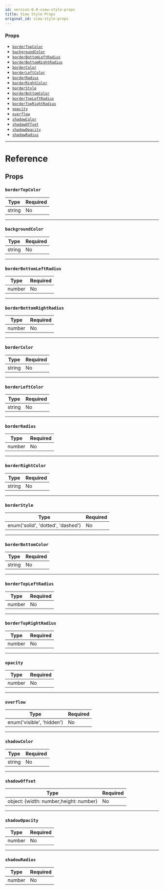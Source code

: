 ```yaml
---
id: version-0.8-view-style-props
title: View Style Props
original_id: view-style-props
---
```

### Props

- [`borderTopColor`](view-style-props.md#bordertopcolor)
- [`backgroundColor`](view-style-props.md#backgroundcolor)
- [`borderBottomLeftRadius`](view-style-props.md#borderbottomleftradius)
- [`borderBottomRightRadius`](view-style-props.md#borderbottomrightradius)
- [`borderColor`](view-style-props.md#bordercolor)
- [`borderLeftColor`](view-style-props.md#borderleftcolor)
- [`borderRadius`](view-style-props.md#borderradius)
- [`borderRightColor`](view-style-props.md#borderrightcolor)
- [`borderStyle`](view-style-props.md#borderstyle)
- [`borderBottomColor`](view-style-props.md#borderbottomcolor)
- [`borderTopLeftRadius`](view-style-props.md#bordertopleftradius)
- [`borderTopRightRadius`](view-style-props.md#bordertoprightradius)
- [`opacity`](view-style-props.md#opacity)
- [`overflow`](view-style-props.md#overflow)
- [`shadowColor`](view-style-props.md#shadowcolor)
- [`shadowOffset`](view-style-props.md#shadowoffset)
- [`shadowOpacity`](view-style-props.md#shadowopacity)
- [`shadowRadius`](view-style-props.md#shadowradius)






---

# Reference

## Props

### `borderTopColor`



| Type | Required |
| - | - |
| string | No |




---

### `backgroundColor`



| Type | Required |
| - | - |
| string | No |




---

### `borderBottomLeftRadius`



| Type | Required |
| - | - |
| number | No |




---

### `borderBottomRightRadius`



| Type | Required |
| - | - |
| number | No |




---

### `borderColor`



| Type | Required |
| - | - |
| string | No |




---

### `borderLeftColor`



| Type | Required |
| - | - |
| string | No |




---

### `borderRadius`



| Type | Required |
| - | - |
| number | No |




---

### `borderRightColor`



| Type | Required |
| - | - |
| string | No |




---

### `borderStyle`



| Type | Required |
| - | - |
| enum('solid', 'dotted', 'dashed') | No |




---

### `borderBottomColor`



| Type | Required |
| - | - |
| string | No |




---

### `borderTopLeftRadius`



| Type | Required |
| - | - |
| number | No |




---

### `borderTopRightRadius`



| Type | Required |
| - | - |
| number | No |




---

### `opacity`



| Type | Required |
| - | - |
| number | No |




---

### `overflow`



| Type | Required |
| - | - |
| enum('visible', 'hidden') | No |




---

### `shadowColor`



| Type | Required |
| - | - |
| string | No |




---

### `shadowOffset`



| Type | Required |
| - | - |
| object: {width: number,height: number} | No |




---

### `shadowOpacity`



| Type | Required |
| - | - |
| number | No |




---

### `shadowRadius`



| Type | Required |
| - | - |
| number | No |






